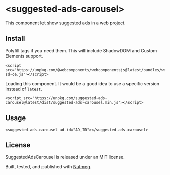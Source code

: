 &lt;suggested-ads-carousel&gt;
====

This component let show suggested ads in a web project.

Install
----

Polyfill tags if you need them. This will include ShadowDOM and Custom Elements support.

```
<script src="https://unpkg.com/@webcomponents/webcomponentsjs@latest/bundles/webcomponents-sd-ce.js"></script>
```

Loading this component. It would be a good idea to use a specific version instead of `latest`.

```
<script src="https://unpkg.com/suggested-ads-carousel@latest/dist/suggested-ads-carousel.min.js"></script>
```

Usage
----

```
<suggested-ads-carousel ad-id="AD_ID"></suggested-ads-carousel>
```


License
----

SuggestedAdsCarousel is released under an MIT license.

Built, tested, and published with [Nutmeg](https://nutmeg.tools).
